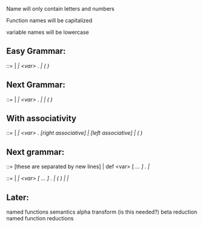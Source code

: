 
Name will only contain letters and numbers

Function names will be capitalized

variable names will be lowercase

## Easy Grammar:

<exp> ::=
    | <var>
    | \<var> . <exp>
    | ( <exp> <exp> )

## Next Grammar:

<exp> ::=
    | <var>
    | \<var> . <exp>
    | <exp> <exp>
    | ( <exp> )

## With associativity
<exp> ::=
    | <var>
    | \<var> . <exp>    [right associative]
    | <exp> <exp>       [left associative]
    | ( <exp> )

## Next grammar:
<program> ::= [these are separated by new lines]
    | def <fname> \<var> [<var> ... <var>] . <exp>
    | <exp>

<exp> ::=
    | <var>
    | \<var> [<var> ... <var>] . <exp>
    | ( <exp> )
    | <exp> <exp>
    | <fname>

## Later:
named functions
semantics
alpha transform (is this needed?)
beta reduction
named function reductions 